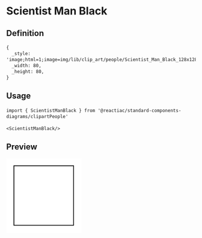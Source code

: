# Scientist Man Black

## Definition

```
{
  _style: 'image;html=1;image=img/lib/clip_art/people/Scientist_Man_Black_128x128.pngstrokeColor=none;',
  _width: 80,
  _height: 80,
}
```

## Usage

```
import { ScientistManBlack } from '@reactiac/standard-components-diagrams/clipartPeople'

<ScientistManBlack/>
```

## Preview

<img src="./scientist-man-black.png" width="200"/>

